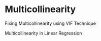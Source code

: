 
# Multicollinearity



Fixing Multicollinearity using VIF Technique

Multicollinearity in Linear Regression
